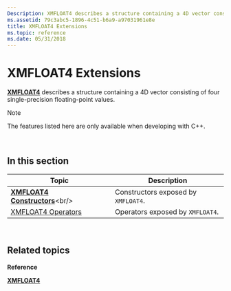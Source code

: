 ```yaml
---
Description: XMFLOAT4 describes a structure containing a 4D vector consisting of four single-precision floating-point values.
ms.assetid: 79c3abc5-1896-4c51-b6a9-a97031961e8e
title: XMFLOAT4 Extensions
ms.topic: reference
ms.date: 05/31/2018
---
```


# XMFLOAT4 Extensions

[**XMFLOAT4**](https://msdn.microsoft.com/library/Ee419608(v=VS.85).aspx) describes a structure containing a 4D vector consisting of four single-precision floating-point values.

> [!Note]  
> The features listed here are only available when developing with C++.

 

## In this section



| Topic                                                       | Description                                    |
|-------------------------------------------------------------|------------------------------------------------|
| [**XMFLOAT4 Constructors**](https://msdn.microsoft.com/library/Ee415309(v=VS.85).aspx)<br/>   | Constructors exposed by `XMFLOAT4`.<br/> |
| [XMFLOAT4 Operators](ovw-xmfloat4-operators.md)<br/> | Operators exposed by `XMFLOAT4`.<br/>    |



 

## Related topics

<dl> <dt>

**Reference**
</dt> <dt>

[**XMFLOAT4**](https://msdn.microsoft.com/library/Ee419608(v=VS.85).aspx)
</dt> </dl>

 

 




